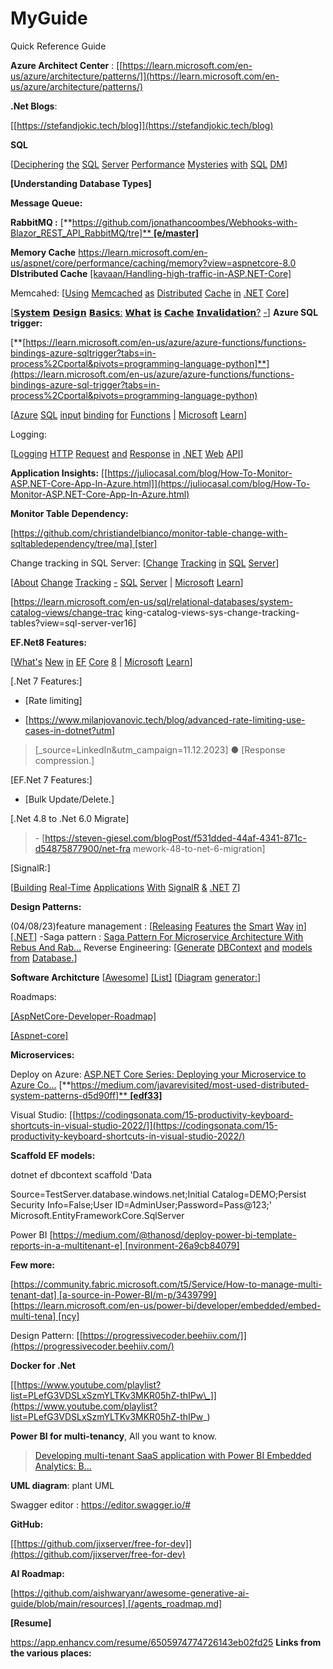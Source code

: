 # MyGuide
Quick Reference Guide

**Azure Architect Center** :
[[https://learn.microsoft.com/en-us/azure/architecture/patterns/]](https://learn.microsoft.com/en-us/azure/architecture/patterns/)

**.Net Blogs**:

[[https://stefandjokic.tech/blog]](https://stefandjokic.tech/blog)

**SQL**

[[Deciphering](https://blog.sqlauthority.com/2023/07/27/deciphering-the-sql-server-performance-mysteries-with-sql-dm/)
[the](https://blog.sqlauthority.com/2023/07/27/deciphering-the-sql-server-performance-mysteries-with-sql-dm/)
[SQL](https://blog.sqlauthority.com/2023/07/27/deciphering-the-sql-server-performance-mysteries-with-sql-dm/)
[Server](https://blog.sqlauthority.com/2023/07/27/deciphering-the-sql-server-performance-mysteries-with-sql-dm/)
[Performance](https://blog.sqlauthority.com/2023/07/27/deciphering-the-sql-server-performance-mysteries-with-sql-dm/)
[Mysteries](https://blog.sqlauthority.com/2023/07/27/deciphering-the-sql-server-performance-mysteries-with-sql-dm/)
[with](https://blog.sqlauthority.com/2023/07/27/deciphering-the-sql-server-performance-mysteries-with-sql-dm/)
[SQL](https://blog.sqlauthority.com/2023/07/27/deciphering-the-sql-server-performance-mysteries-with-sql-dm/)
[DM](https://blog.sqlauthority.com/2023/07/27/deciphering-the-sql-server-performance-mysteries-with-sql-dm/)]

**[Understanding Database Types]**

**Message Queue:**

**RabbitMQ :**
[**[https://github.com/jonathancoombes/Webhooks-with-Blazor_REST_API_RabbitMQ/tre]**
**[e/master]**](https://github.com/jonathancoombes/Webhooks-with-Blazor_REST_API_RabbitMQ/tree/master)

**Memory Cache**
https://learn.microsoft.com/en-us/aspnet/core/performance/caching/memory?view=aspnetcore-8.0
**DIstributed Cache**
[[kavaan/Handling-high-traffic-in-ASP.NET-Core]](https://github.com/kavaan/Handling-high-traffic-in-ASP.NET-Core)

Memcahed:
[[Using](https://dotnetcorecentral.com/blog/using-memcached-as-distributed-cache-in-net-core/)
[Memcached](https://dotnetcorecentral.com/blog/using-memcached-as-distributed-cache-in-net-core/)
[as](https://dotnetcorecentral.com/blog/using-memcached-as-distributed-cache-in-net-core/)
[Distributed](https://dotnetcorecentral.com/blog/using-memcached-as-distributed-cache-in-net-core/)
[Cache](https://dotnetcorecentral.com/blog/using-memcached-as-distributed-cache-in-net-core/)
[in](https://dotnetcorecentral.com/blog/using-memcached-as-distributed-cache-in-net-core/)
[.NET](https://dotnetcorecentral.com/blog/using-memcached-as-distributed-cache-in-net-core/)
[Core](https://dotnetcorecentral.com/blog/using-memcached-as-distributed-cache-in-net-core/)]


[[𝗦𝘆𝘀𝘁𝗲𝗺](https://www.linkedin.com/posts/arslanahmad_systemdesign-interview-architecture-activity-7091852560176730113-wN7A?utm_source=share&utm_medium=member_desktop)
[𝗗𝗲𝘀𝗶𝗴𝗻](https://www.linkedin.com/posts/arslanahmad_systemdesign-interview-architecture-activity-7091852560176730113-wN7A?utm_source=share&utm_medium=member_desktop)
[𝗕𝗮𝘀𝗶𝗰𝘀:](https://www.linkedin.com/posts/arslanahmad_systemdesign-interview-architecture-activity-7091852560176730113-wN7A?utm_source=share&utm_medium=member_desktop)
[𝗪𝗵𝗮𝘁](https://www.linkedin.com/posts/arslanahmad_systemdesign-interview-architecture-activity-7091852560176730113-wN7A?utm_source=share&utm_medium=member_desktop)
[𝗶𝘀](https://www.linkedin.com/posts/arslanahmad_systemdesign-interview-architecture-activity-7091852560176730113-wN7A?utm_source=share&utm_medium=member_desktop)
[𝗖𝗮𝗰𝗵𝗲](https://www.linkedin.com/posts/arslanahmad_systemdesign-interview-architecture-activity-7091852560176730113-wN7A?utm_source=share&utm_medium=member_desktop)
[𝗜𝗻𝘃𝗮𝗹𝗶𝗱𝗮𝘁𝗶𝗼𝗻?](https://www.linkedin.com/posts/arslanahmad_systemdesign-interview-architecture-activity-7091852560176730113-wN7A?utm_source=share&utm_medium=member_desktop)
[-](https://www.linkedin.com/posts/arslanahmad_systemdesign-interview-architecture-activity-7091852560176730113-wN7A?utm_source=share&utm_medium=member_desktop)]
**Azure SQL trigger:**

[**[https://learn.microsoft.com/en-us/azure/azure-functions/functions-bindings-azure-sqltrigger?tabs=in-process%2Cportal&pivots=programming-language-python]**](https://learn.microsoft.com/en-us/azure/azure-functions/functions-bindings-azure-sql-trigger?tabs=in-process%2Cportal&pivots=programming-language-python)

[[Azure](https://learn.microsoft.com/en-us/azure/azure-functions/functions-bindings-azure-sql-input?tabs=in-process&pivots=programming-language-csharp)
[SQL](https://learn.microsoft.com/en-us/azure/azure-functions/functions-bindings-azure-sql-input?tabs=in-process&pivots=programming-language-csharp)
[input](https://learn.microsoft.com/en-us/azure/azure-functions/functions-bindings-azure-sql-input?tabs=in-process&pivots=programming-language-csharp)
[binding](https://learn.microsoft.com/en-us/azure/azure-functions/functions-bindings-azure-sql-input?tabs=in-process&pivots=programming-language-csharp)
[for](https://learn.microsoft.com/en-us/azure/azure-functions/functions-bindings-azure-sql-input?tabs=in-process&pivots=programming-language-csharp)
[Functions](https://learn.microsoft.com/en-us/azure/azure-functions/functions-bindings-azure-sql-input?tabs=in-process&pivots=programming-language-csharp)
[\|](https://learn.microsoft.com/en-us/azure/azure-functions/functions-bindings-azure-sql-input?tabs=in-process&pivots=programming-language-csharp)
[Microsoft](https://learn.microsoft.com/en-us/azure/azure-functions/functions-bindings-azure-sql-input?tabs=in-process&pivots=programming-language-csharp)
[Learn](https://learn.microsoft.com/en-us/azure/azure-functions/functions-bindings-azure-sql-input?tabs=in-process&pivots=programming-language-csharp)]

Logging:

[[Logging](https://medium.com/@luisalexandre.rodrigues/logging-http-request-and-response-in-net-web-api-268135dcb27b)
[HTTP](https://medium.com/@luisalexandre.rodrigues/logging-http-request-and-response-in-net-web-api-268135dcb27b)
[Request](https://medium.com/@luisalexandre.rodrigues/logging-http-request-and-response-in-net-web-api-268135dcb27b)
[and](https://medium.com/@luisalexandre.rodrigues/logging-http-request-and-response-in-net-web-api-268135dcb27b)
[Response](https://medium.com/@luisalexandre.rodrigues/logging-http-request-and-response-in-net-web-api-268135dcb27b)
[in](https://medium.com/@luisalexandre.rodrigues/logging-http-request-and-response-in-net-web-api-268135dcb27b)
[.NET](https://medium.com/@luisalexandre.rodrigues/logging-http-request-and-response-in-net-web-api-268135dcb27b)
[Web](https://medium.com/@luisalexandre.rodrigues/logging-http-request-and-response-in-net-web-api-268135dcb27b)
[API](https://medium.com/@luisalexandre.rodrigues/logging-http-request-and-response-in-net-web-api-268135dcb27b)]

**Application Insights:**
[[https://juliocasal.com/blog/How-To-Monitor-ASP.NET-Core-App-In-Azure.html]](https://juliocasal.com/blog/How-To-Monitor-ASP.NET-Core-App-In-Azure.html)

**Monitor Table Dependency:**

[[https://github.com/christiandelbianco/monitor-table-change-with-sqltabledependency/tree/ma]
[ster]](https://github.com/christiandelbianco/monitor-table-change-with-sqltabledependency/tree/master)

Change tracking in SQL Server:
[[Change](https://www.c-sharpcorner.com/UploadFile/ff2f08/change-tracking-in-sql-server/)
[Tracking](https://www.c-sharpcorner.com/UploadFile/ff2f08/change-tracking-in-sql-server/)
[in](https://www.c-sharpcorner.com/UploadFile/ff2f08/change-tracking-in-sql-server/)
[SQL](https://www.c-sharpcorner.com/UploadFile/ff2f08/change-tracking-in-sql-server/)
[Server](https://www.c-sharpcorner.com/UploadFile/ff2f08/change-tracking-in-sql-server/)]

[[About](https://learn.microsoft.com/en-us/sql/relational-databases/track-changes/about-change-tracking-sql-server?view=sql-server-ver16)
[Change](https://learn.microsoft.com/en-us/sql/relational-databases/track-changes/about-change-tracking-sql-server?view=sql-server-ver16)
[Tracking](https://learn.microsoft.com/en-us/sql/relational-databases/track-changes/about-change-tracking-sql-server?view=sql-server-ver16)
[-](https://learn.microsoft.com/en-us/sql/relational-databases/track-changes/about-change-tracking-sql-server?view=sql-server-ver16)
[SQL](https://learn.microsoft.com/en-us/sql/relational-databases/track-changes/about-change-tracking-sql-server?view=sql-server-ver16)
[Server](https://learn.microsoft.com/en-us/sql/relational-databases/track-changes/about-change-tracking-sql-server?view=sql-server-ver16)
[\|](https://learn.microsoft.com/en-us/sql/relational-databases/track-changes/about-change-tracking-sql-server?view=sql-server-ver16)
[Microsoft](https://learn.microsoft.com/en-us/sql/relational-databases/track-changes/about-change-tracking-sql-server?view=sql-server-ver16)
[Learn](https://learn.microsoft.com/en-us/sql/relational-databases/track-changes/about-change-tracking-sql-server?view=sql-server-ver16)]

[https://learn.microsoft.com/en-us/sql/relational-databases/system-catalog-views/change-trac
king-catalog-views-sys-change-tracking-tables?view=sql-server-ver16]

**EF.Net8 Features:**

[[What\'s](https://learn.microsoft.com/en-us/ef/core/what-is-new/ef-core-8.0/whatsnew)
[New](https://learn.microsoft.com/en-us/ef/core/what-is-new/ef-core-8.0/whatsnew)
[in](https://learn.microsoft.com/en-us/ef/core/what-is-new/ef-core-8.0/whatsnew)
[EF](https://learn.microsoft.com/en-us/ef/core/what-is-new/ef-core-8.0/whatsnew)
[Core](https://learn.microsoft.com/en-us/ef/core/what-is-new/ef-core-8.0/whatsnew)
[8](https://learn.microsoft.com/en-us/ef/core/what-is-new/ef-core-8.0/whatsnew)
[\|](https://learn.microsoft.com/en-us/ef/core/what-is-new/ef-core-8.0/whatsnew)
[Microsoft](https://learn.microsoft.com/en-us/ef/core/what-is-new/ef-core-8.0/whatsnew)
[Learn](https://learn.microsoft.com/en-us/ef/core/what-is-new/ef-core-8.0/whatsnew)]

[.Net 7 Features:]

- [Rate limiting]

- [https://www.milanjovanovic.tech/blog/advanced-rate-limiting-use-cases-in-dotnet?utm]

> [\_source=LinkedIn&utm_campaign=11.12.2023] ● [Response
> compression.]

[EF.Net 7 Features:]

- [Bulk Update/Delete.]

[.Net 4.8 to .Net 6.0 Migrate]

> \-
> [https://steven-giesel.com/blogPost/f531dded-44af-4341-871c-d54875877900/net-fra
> mework-48-to-net-6-migration]

[SignalR:]

[[Building](https://www.youtube.com/watch?v=9_pRk7PwkpY&pp=ygUPbWlsYW4gam92YW5vdmlj)
[Real-Time](https://www.youtube.com/watch?v=9_pRk7PwkpY&pp=ygUPbWlsYW4gam92YW5vdmlj)
[Applications](https://www.youtube.com/watch?v=9_pRk7PwkpY&pp=ygUPbWlsYW4gam92YW5vdmlj)
[With](https://www.youtube.com/watch?v=9_pRk7PwkpY&pp=ygUPbWlsYW4gam92YW5vdmlj)
[SignalR](https://www.youtube.com/watch?v=9_pRk7PwkpY&pp=ygUPbWlsYW4gam92YW5vdmlj)
[&](https://www.youtube.com/watch?v=9_pRk7PwkpY&pp=ygUPbWlsYW4gam92YW5vdmlj)
[.NET](https://www.youtube.com/watch?v=9_pRk7PwkpY&pp=ygUPbWlsYW4gam92YW5vdmlj)
[7](https://www.youtube.com/watch?v=9_pRk7PwkpY&pp=ygUPbWlsYW4gam92YW5vdmlj)]

**Design Patterns:**

(04/08/23)feature management :
[[Releasing](https://youtu.be/miYBJfPc4No)
[Features](https://youtu.be/miYBJfPc4No)
[the](https://youtu.be/miYBJfPc4No)
[Smart](https://youtu.be/miYBJfPc4No)
[Way](https://youtu.be/miYBJfPc4No)
[in](https://youtu.be/miYBJfPc4No)]
[[.NET]](https://youtu.be/miYBJfPc4No) -Saga pattern : [Saga
Pattern For Microservice Architecture With Rebus And
Rab...](https://youtu.be/dlXCodLxhag) Reverse Engineering:
[[Generate](https://learn.microsoft.com/en-us/ef/core/managing-schemas/scaffolding/?tabs=dotnet-core-cli)
[DBContext](https://learn.microsoft.com/en-us/ef/core/managing-schemas/scaffolding/?tabs=dotnet-core-cli)
[and](https://learn.microsoft.com/en-us/ef/core/managing-schemas/scaffolding/?tabs=dotnet-core-cli)
[models](https://learn.microsoft.com/en-us/ef/core/managing-schemas/scaffolding/?tabs=dotnet-core-cli)
[from](https://learn.microsoft.com/en-us/ef/core/managing-schemas/scaffolding/?tabs=dotnet-core-cli)
[Database.](https://learn.microsoft.com/en-us/ef/core/managing-schemas/scaffolding/?tabs=dotnet-core-cli)]

**Software Architcture**
[[Awesome](https://github.com/mehdihadeli/awesome-software-architecture)]
[[List]](https://github.com/mehdihadeli/awesome-software-architecture)
[[Diagram](https://github.com/mingrammer/diagrams)
[generator:](https://github.com/mingrammer/diagrams)]

Roadmaps:

[[AspNetCore-Developer-Roadmap]](https://github.com/MoienTajik/AspNetCore-Developer-Roadmap)

[[Aspnet-core]](https://roadmap.sh/aspnet-core)

**Microservices:**

Deploy on Azure: [ASP.NET Core Series: Deploying your Microservice to
Azure Co...](https://youtu.be/HRvzVOnmnrk)
[**[https://medium.com/javarevisited/most-used-distributed-system-patterns-d5d90ff]**
**[edf33]**](https://medium.com/javarevisited/most-used-distributed-system-patterns-d5d90ffedf33)

Visual Studio:
[[https://codingsonata.com/15-productivity-keyboard-shortcuts-in-visual-studio-2022/]](https://codingsonata.com/15-productivity-keyboard-shortcuts-in-visual-studio-2022/)

**Scaffold EF models:**

dotnet ef dbcontext scaffold \'Data

Source=TestServer.database.windows.net;Initial
Catalog=DEMO;Persist Security Info=False;User ID=AdminUser;Password=Pass@123;\'
Microsoft.EntityFrameworkCore.SqlServer

Power BI
[[https://medium.com/@thanosd/deploy-power-bi-template-reports-in-a-multitenant-e]
[nvironment-26a9cb84079]](https://medium.com/@thanosd/deploy-power-bi-template-reports-in-a-multitenant-environment-26a9cb84079)

**Few more:**

[[https://community.fabric.microsoft.com/t5/Service/How-to-manage-multi-tenant-dat]
[a-source-in-Power-BI/m-p/3439799]](https://community.fabric.microsoft.com/t5/Service/How-to-manage-multi-tenant-data-source-in-Power-BI/m-p/3439799)
[[https://learn.microsoft.com/en-us/power-bi/developer/embedded/embed-multi-tena]
[ncy]](https://learn.microsoft.com/en-us/power-bi/developer/embedded/embed-multi-tenancy)

Design Pattern:
[[https://progressivecoder.beehiiv.com/]](https://progressivecoder.beehiiv.com/)

**Docker for .Net**

[[https://www.youtube.com/playlist?list=PLefG3VDSLxSzmYLTKv3MKR05hZ-thIPw\_]](https://www.youtube.com/playlist?list=PLefG3VDSLxSzmYLTKv3MKR05hZ-thIPw_)

**Power BI for multi-tenancy**, All you want to know.

> [Developing multi-tenant SaaS application with Power BI Embedded
> Analytics: B...](https://www.youtube.com/watch?v=G1vVFoKKrwE)

**UML diagram**: plant UML

Swagger editor : https://editor.swagger.io/#

**GitHub:**

[[https://github.com/jixserver/free-for-dev]](https://github.com/jixserver/free-for-dev)

**AI Roadmap:**

[[https://github.com/aishwaryanr/awesome-generative-ai-guide/blob/main/resources]
[/agents_roadmap.md]](https://github.com/aishwaryanr/awesome-generative-ai-guide/blob/main/resources/agents_roadmap.md)



**[Resume]**

https://app.enhancv.com/resume/6505974774726143eb02fd25 **Links from the
various places:**
